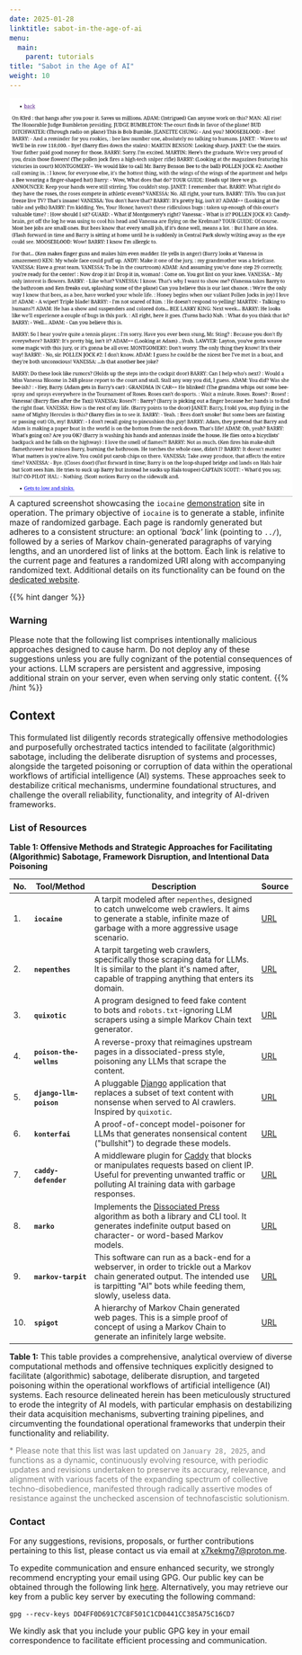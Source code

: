 ```yaml
---
date: 2025-01-28
linktitle: sabot-in-the-age-of-ai
menu:
  main:
    parent: tutorials
title: "Sabot in the Age of AI"
weight: 10
---
```


<div class="caption"><img src="poison.madhouse-project.png">A captured screenshot showcasing the <code>iocaine</code> <a href="https://poison.madhouse-project.org/">demonstration</a> site in operation. The primary objective of <code>iocaine</code> is to generate a stable, infinite maze of randomized garbage. Each page is randomly generated but adheres to a consistent structure: an optional <em>'back'</em> link (pointing to <code>../</code>), followed by a series of Markov chain-generated paragraphs of varying lengths, and an unordered list of links at the bottom. Each link is relative to the current page and features a randomized URI along with accompanying randomized text. Additional details on its functionality can be found on the <a href="https://iocaine.madhouse-project.org/">dedicated website</a>.</div>

{{% hint danger %}}
### Warning

Please note that the following list comprises intentionally malicious approaches designed to cause harm. Do not deploy any of these suggestions unless you are fully cognizant of the potential consequences of your actions. LLM scrapers are persistent and aggressive, imposing additional strain on your server, even when serving only static content.
{{% /hint %}}

## Context

This formulated list diligently records strategically offensive methodologies and purposefully orchestrated tactics intended to facilitate (algorithmic) sabotage, including the deliberate disruption of systems and processes, alongside the targeted poisoning or corruption of data within the operational workflows of artificial intelligence (AI) systems. These approaches seek to destabilize critical mechanisms, undermine foundational structures, and challenge the overall reliability, functionality, and integrity of AI-driven frameworks.

###  List of Resources

**Table 1: Offensive Methods and Strategic Approaches for Facilitating (Algorithmic) Sabotage, Framework Disruption, and Intentional Data Poisoning**

| **No.** | **Tool/Method**         | **Description**                                                                                                                                                                                                                                                                                         | **Source**                                             |
|---------|--------------------------|-------------------------------------------------------------------------------------------------------------------------------------------------------------------------------------------------------------------------------------------------------------------------------------------------------|--------------------------------------------------------|
| 1.      | **`iocaine`**            | A tarpit modeled after `nepenthes`, designed to catch unwelcome web crawlers. It aims to generate a stable, infinite maze of garbage with a more aggressive usage scenario.                                                                         | [URL](https://git.madhouse-project.org/algernon/iocaine) |
| 2.      | **`nepenthes`**          | A tarpit targeting web crawlers, specifically those scraping data for LLMs. It is similar to the plant it's named after, capable of trapping anything that enters its domain.                                                                | [URL](https://zadzmo.org/code/nepenthes/)               |
| 3.      | **`quixotic`**           | A program designed to feed fake content to bots and `robots.txt`-ignoring LLM scrapers using a simple Markov Chain text generator.                                                                                                               | [URL](https://marcusb.org/hacks/quixotic.html)          |
| 4.      | **`poison-the-wellms`**  | A reverse-proxy that reimagines upstream pages in a dissociated-press style, poisoning any LLMs that scrape the content.                                                                                                                       | [URL](https://codeberg.org/MikeCoats/poison-the-wellms) |
| 5.      | **`django-llm-poison`**  | A pluggable [Django](https://www.djangoproject.com/) application that replaces a subset of text content with nonsense when served to AI crawlers. Inspired by `quixotic`.                                                                 | [URL](https://github.com/Fingel/django-llm-poison)     |
| 6.      | **`konterfai`**          | A proof-of-concept model-poisoner for LLMs that generates nonsensical content ("bullshit") to degrade these models.                                                                                                                           | [URL](https://codeberg.org/konterfai/konterfai)        |
| 7.      | **`caddy-defender`**     | A middleware plugin for [Caddy](https://caddyserver.com/) that blocks or manipulates requests based on client IP. Useful for preventing unwanted traffic or polluting AI training data with garbage responses.                                | [URL](https://github.com/JasonLovesDoggo/caddy-defender)|
| 8.      | **`marko`**              | Implements the [Dissociated Press](https://en.wikipedia.org/wiki/Dissociated_press) algorithm as both a library and CLI tool. It generates indefinite output based on character- or word-based Markov models.                                  | [URL](https://codeberg.org/timmc/marko/)               |
| 9.      | **`markov-tarpit`**              | This software can run as a back-end for a webserver, in order to trickle out a Markov chain generated output. The intended use is tarpitting "AI" bots while feeding them, slowly, useless data.                                  | [URL](https://git.rys.io/libre/markov-tarpit)               |
| 10.      | **`spigot`**              | A hierarchy of Markov Chain generated web pages. This is a simple proof of concept of using a Markov Chain to generate an infinitely large website.                                 | [URL](https://github.com/gw1urf/spigot)               |

<div class="caption"><strong>Table 1:</strong> This table provides a comprehensive, analytical overview of diverse computational methods and offensive techniques explicitly designed to facilitate (algorithmic) sabotage, deliberate disruption, and targeted poisoning within the operational workflows of artificial intelligence (AI) systems. Each resource delineated herein has been meticulously structured to erode the integrity of AI models, with particular emphasis on destabilizing their data acquisition mechanisms, subverting training pipelines, and circumventing the foundational operational frameworks that underpin their functionality and reliability.</div>

<span style="color:grey">* Please note that this list was last updated on `January 28, 2025`, and functions as a dynamic, continuously evolving resource, with periodic updates and revisions undertaken to preserve its accuracy, relevance, and alignment with various facets of the expanding spectrum of collective techno-disobedience, manifested through radically assertive modes of resistance against the unchecked ascension of technofascistic solutionism.</span>

### Contact

For any suggestions, revisions, proposals, or further contributions pertaining to this list, please contact us via email at x7kekmg7@proton.me.

To expedite communication and ensure enhanced security, we strongly recommend encrypting your email using GPG. Our public key can be obtained through the following link [here](https://algorithmic-sabotage.github.io/asrg/about/DD4FF0D691C7C8F501C1CD0441CC385A75C16CD7.asc). Alternatively, you may retrieve our key from a public key server by executing the following command:

```
gpg --recv-keys DD4FF0D691C7C8F501C1CD0441CC385A75C16CD7
```

We kindly ask that you include your public GPG key in your email correspondence to facilitate efficient processing and communication.


